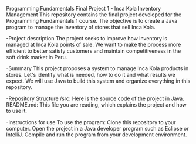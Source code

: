 Programming Fundamentals Final Project 1 - Inca Kola Inventory Management
This repository contains the final project developed for the Programming Fundamentals 1 course. The objective is to create a Java program to manage the inventory of stores that sell Inca Kola.

-Project description
The project seeks to improve how inventory is managed at Inca Kola points of sale. We want to make the process more efficient to better satisfy customers and maintain competitiveness in the soft drink market in Peru.

-Summary
This project proposes a system to manage Inca Kola products in stores. Let's identify what is needed, how to do it and what results we expect. We will use Java to build this system and organize everything in this repository.

-Repository Structure
/src: Here is the source code of the project in Java.
README.md: This file you are reading, which explains the project and how to use it.

-Instructions for use
To use the program:
Clone this repository to your computer.
Open the project in a Java developer program such as Eclipse or IntelliJ.
Compile and run the program from your development environment.
